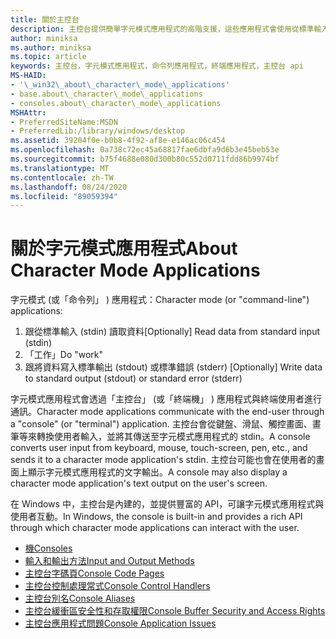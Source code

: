 ```yaml
---
title: 關於主控台
description: 主控台提供簡單字元模式應用程式的高階支援，這些應用程式會使用從標準輸入讀取和寫入至標準輸出或標準錯誤的函式，與使用者互動。
author: miniksa
ms.author: miniksa
ms.topic: article
keywords: 主控台，字元模式應用程式，命令列應用程式，終端應用程式，主控台 api
MS-HAID:
- '\_win32\_about\_character\_mode\_applications'
- base.about\_character\_mode\_applications
- consoles.about\_character\_mode\_applications
MSHAttr:
- PreferredSiteName:MSDN
- PreferredLib:/library/windows/desktop
ms.assetid: 39204f0e-b0b8-4f92-af8e-e146ac06c454
ms.openlocfilehash: 0a738c72ec45a68817fae6dbfa9d6b3e45beb53e
ms.sourcegitcommit: b75f4688e080d300b80c552d0711fdd86b9974bf
ms.translationtype: MT
ms.contentlocale: zh-TW
ms.lasthandoff: 08/24/2020
ms.locfileid: "89059394"
---
```

# <a name="about-character-mode-applications"></a><span data-ttu-id="d0096-104">關於字元模式應用程式</span><span class="sxs-lookup"><span data-stu-id="d0096-104">About Character Mode Applications</span></span>

<span data-ttu-id="d0096-105">字元模式 (或「命令列」 ) 應用程式：</span><span class="sxs-lookup"><span data-stu-id="d0096-105">Character mode (or "command-line") applications:</span></span>

1. <span data-ttu-id="d0096-106">跟從標準輸入 (stdin) 讀取資料</span><span class="sxs-lookup"><span data-stu-id="d0096-106">[Optionally] Read data from standard input (stdin)</span></span>
2. <span data-ttu-id="d0096-107">「工作」</span><span class="sxs-lookup"><span data-stu-id="d0096-107">Do "work"</span></span>
3. <span data-ttu-id="d0096-108">跟將資料寫入標準輸出 (stdout) 或標準錯誤 (stderr) </span><span class="sxs-lookup"><span data-stu-id="d0096-108">[Optionally] Write data to standard output (stdout) or standard error (stderr)</span></span>

<span data-ttu-id="d0096-109">字元模式應用程式會透過「主控台」 (或「終端機」 ) 應用程式與終端使用者進行通訊。</span><span class="sxs-lookup"><span data-stu-id="d0096-109">Character mode applications communicate with the end-user through a "console" (or "terminal") application.</span></span> <span data-ttu-id="d0096-110">主控台會從鍵盤、滑鼠、觸控畫面、畫筆等來轉換使用者輸入，並將其傳送至字元模式應用程式的 stdin。</span><span class="sxs-lookup"><span data-stu-id="d0096-110">A console converts user input from keyboard, mouse, touch-screen, pen, etc., and sends it to a character mode application's stdin.</span></span> <span data-ttu-id="d0096-111">主控台可能也會在使用者的畫面上顯示字元模式應用程式的文字輸出。</span><span class="sxs-lookup"><span data-stu-id="d0096-111">A console may also display a character mode application's text output on the user's screen.</span></span>

<span data-ttu-id="d0096-112">在 Windows 中，主控台是內建的，並提供豐富的 API，可讓字元模式應用程式與使用者互動。</span><span class="sxs-lookup"><span data-stu-id="d0096-112">In Windows, the console is built-in and provides a rich API through which character mode applications can interact with the user.</span></span>

- [<span data-ttu-id="d0096-113">機</span><span class="sxs-lookup"><span data-stu-id="d0096-113">Consoles</span></span>](consoles.md)
- [<span data-ttu-id="d0096-114">輸入和輸出方法</span><span class="sxs-lookup"><span data-stu-id="d0096-114">Input and Output Methods</span></span>](input-and-output-methods.md)
- [<span data-ttu-id="d0096-115">主控台字碼頁</span><span class="sxs-lookup"><span data-stu-id="d0096-115">Console Code Pages</span></span>](console-code-pages.md)
- [<span data-ttu-id="d0096-116">主控台控制處理常式</span><span class="sxs-lookup"><span data-stu-id="d0096-116">Console Control Handlers</span></span>](console-control-handlers.md)
- [<span data-ttu-id="d0096-117">主控台別名</span><span class="sxs-lookup"><span data-stu-id="d0096-117">Console Aliases</span></span>](console-aliases.md)
- [<span data-ttu-id="d0096-118">主控台緩衝區安全性和存取權限</span><span class="sxs-lookup"><span data-stu-id="d0096-118">Console Buffer Security and Access Rights</span></span>](console-buffer-security-and-access-rights.md)
- [<span data-ttu-id="d0096-119">主控台應用程式問題</span><span class="sxs-lookup"><span data-stu-id="d0096-119">Console Application Issues</span></span>](console-application-issues.md)

 

 




